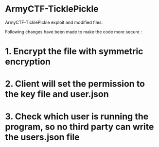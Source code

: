 # ArmyCTF-TicklePickle
  ArmyCTF-TicklePickle exploit and modified files.

Following changes have been made to make the code more secure : 
# 1. Encrypt the file with symmetric encryption
# 2. Client will set the permission to the key file and user.json
# 3. Check which user is running the program, so no third party can write the users.json file